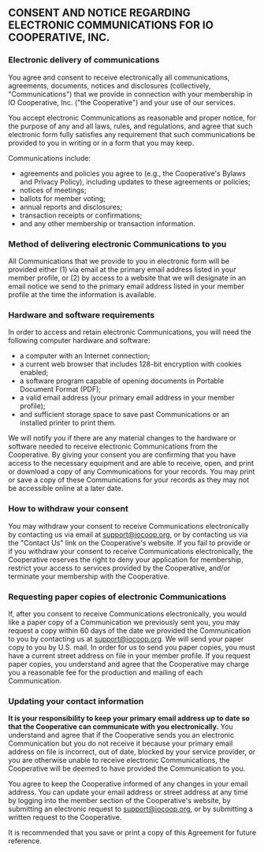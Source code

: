## CONSENT AND NOTICE REGARDING ELECTRONIC COMMUNICATIONS FOR IO COOPERATIVE, INC.

### Electronic delivery of communications

You agree and consent to receive electronically all communications, agreements, documents, notices and disclosures (collectively, "Communications") that we provide in connection with your membership in IO Cooperative, Inc. ("the Cooperative") and your use of our services.

You accept electronic Communications as reasonable and proper notice, for the purpose of any and all laws, rules, and regulations, and agree that such electronic form fully satisfies any requirement that such communications be provided to you in writing or in a form that you may keep.

Communications include:

* agreements and policies you agree to (e.g., the Cooperative's Bylaws and Privacy Policy), including updates to these agreements or policies;
* notices of meetings;
* ballots for member voting;
* annual reports and disclosures;
* transaction receipts or confirmations;
* and any other membership or transaction information.

### Method of delivering electronic Communications to you

All Communications that we provide to you in electronic form will be provided either (1) via email at the primary email address listed in your member profile, or (2) by access to a website that we will designate in an email notice we send to the primary email address listed in your member profile at the time the information is available.

### Hardware and software requirements

In order to access and retain electronic Communications, you will need the following computer hardware and software:

* a computer with an Internet connection;
* a current web browser that includes 128-bit encryption with cookies enabled;
* a software program capable of opening documents in Portable Document Format (PDF);
* a valid email address (your primary email address in your member profile);
* and sufficient storage space to save past Communications or an installed printer to print them.

We will notify you if there are any material changes to the hardware or software needed to receive electronic Communications from the Cooperative. By giving your consent you are confirming that you have access to the necessary equipment and are able to receive, open, and print or download a copy of any Communications for your records. You may print or save a copy of these Communications for your records as they may not be accessible online at a later date.

### How to withdraw your consent

You may withdraw your consent to receive Communications electronically by contacting us via email at [support@iocoop.org][], or by contacting us via the "Contact Us" link on the Cooperative's website. If you fail to provide or if you withdraw your consent to receive Communications electronically, the Cooperative reserves the right to deny your application for membership, restrict your access to services provided by the Cooperative, and/or terminate your membership with the Cooperative.

### Requesting paper copies of electronic Communications

If, after you consent to receive Communications electronically, you would like a paper copy of a Communication we previously sent you, you may request a copy within 60 days of the date we provided the Communication to you by contacting us at [support@iocoop.org][]. We will send your paper copy to you by U.S. mail. In order for us to send you paper copies, you must have a current street address on file in your member profile. If you request paper copies, you understand and agree that the Cooperative may charge you a reasonable fee for the production and mailing of each Communication.

### Updating your contact information

**It is your responsibility to keep your primary email address up to date so that the Cooperative can communicate with you electronically.** You understand and agree that if the Cooperative sends you an electronic Communication but you do not receive it because your primary email address on file is incorrect, out of date, blocked by your service provider, or you are otherwise unable to receive electronic Communications, the Cooperative will be deemed to have provided the Communication to you.

You agree to keep the Cooperative informed of any changes in your email address. You can update your email address or street address at any time by logging into the member section of the Cooperative's website, by submitting an electronic request to [support@iocoop.org][], or by submitting a written request to the Cooperative.


It is recommended that you save or print a copy of this Agreement for future reference.

   [support@iocoop.org]: mailto:support@iocoop.org

